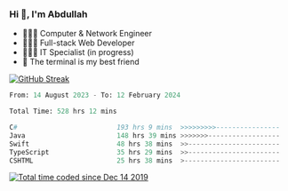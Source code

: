 <h3>Hi 👋, I'm Abdullah</h3>

- 👷🏼‍♂️ Computer & Network Engineer
- 👨🏻‍💻 Full-stack Web Developer
- 👨🏻‍💻 IT Specialist (in progress)
- 🖤 The terminal is my best friend

[![GitHub Streak](https://streak-stats.demolab.com?user=al3bad&theme=transparent&date_format=j%20M%5B%20Y%5D)](https://git.io/streak-stats)

<!--START_SECTION:waka-->

```python
From: 14 August 2023 - To: 12 February 2024

Total Time: 528 hrs 12 mins

C#                         193 hrs 9 mins  >>>>>>>>>----------------   36.29 %
Java                       148 hrs 39 mins >>>>>>>------------------   27.93 %
Swift                      48 hrs 38 mins  >>-----------------------   09.14 %
TypeScript                 35 hrs 29 mins  >>-----------------------   06.67 %
CSHTML                     25 hrs 38 mins  >------------------------   04.82 %
```

<!--END_SECTION:waka-->

<p>
  <a href="https://wakatime.com/@ce2a2aac-0d6b-4d65-b864-8a4bcaf12967"><img src="https://wakatime.com/badge/user/ce2a2aac-0d6b-4d65-b864-8a4bcaf12967.svg" alt="Total time coded since Dec 14 2019" /></a>
</p>
